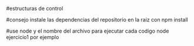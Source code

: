 #estructuras de control

#consejo instale las dependencias del repositorio en la raiz con npm install

#use node y el nombre del archivo para ejecutar cada codigo node ejercicio1 por ejemplo